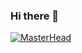 ### Hi there 👋

<!--
**GustavoOliveira133/GustavoOliveira133** is a ✨ _special_ ✨ repository because its `README.md` (this file) appears on your GitHub profile.

Here are some ideas to get you started:

- 🔭 I’m currently working on ...
- 🌱 I’m currently learning ...
- 👯 I’m looking to collaborate on ...
- 🤔 I’m looking for help with ...
- 💬 Ask me about ...
- 📫 How to reach me: ...
- 😄 Pronouns: ...
- ⚡ Fun fact: ...
-->
[![MasterHead](https://www.google.com/imgres?imgurl=https%3A%2F%2Fwww.mooc.org%2Fhubfs%2Fapplications-of-computer-programming.jpg&imgrefurl=https%3A%2F%2Fwww.mooc.org%2Fblog%2Fapplications-of-computer-programming&tbnid=AeIKZoH547BozM&vet=12ahUKEwiYzKOYi8f6AhX3mZUCHeKsAl4QMygCegUIARDHAQ..i&docid=VYWntJg8sOrb5M&w=724&h=483&q=programming&client=safari&ved=2ahUKEwiYzKOYi8f6AhX3mZUCHeKsAl4QMygCegUIARDHAQ)](https://github.com/GustavoOliveira133)
